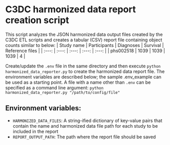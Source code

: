 # C3DC harmonized data report creation script

This script analyzes the JSON harmonized data output files created by the C3DC ETL scripts and creates a tabular
(CSV) report file containing object counts similar to below:
| Study name | Participants | Diagnoses | Survival | Reference files |
| :---:      | :---:        | :---:     | :---:    | :---:           |
| phs002518  | 1039         | 1039      | 1039     | 4               |
 
Create/update the `.env` file in the same directory and then execute `python harmonized_data_reporter.py` to create
the harmonized data report file. The environment variables are described below; the sample .env_example can be used
as a starting point. A file with a name other than `.env` can be specified as a command line argument:
`python harmonized_data_reporter.py "/path/to/config/file"`

## Environment variables:
* `HARMONIZED_DATA_FILES`: A string-ified dictionary of key-value pairs that contain the name and harmonized data
file path for each study to be included in the report
* `REPORT_OUTPUT_PATH`: The path where the report file should be saved
